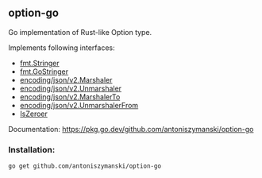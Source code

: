 ## option-go

Go implementation of Rust-like Option type.

Implements following interfaces:

- [fmt.Stringer](https://pkg.go.dev/fmt#Stringer)
- [fmt.GoStringer](https://pkg.go.dev/fmt#GoStringer)
- [encoding/json/v2.Marshaler](https://pkg.go.dev/encoding/json/v2#Marshaler)
- [encoding/json/v2.Unmarshaler](https://pkg.go.dev/encoding/json/v2#Unmarshaler)
- [encoding/json/v2.MarshalerTo](https://pkg.go.dev/encoding/json/v2#MarshalerTo)
- [encoding/json/v2.UnmarshalerFrom](https://pkg.go.dev/encoding/json/v2#UnmarshalerFrom)
- [IsZeroer](https://pkg.go.dev/gopkg.in/yaml.v3#IsZeroer)

Documentation: https://pkg.go.dev/github.com/antoniszymanski/option-go

### Installation:

```
go get github.com/antoniszymanski/option-go
```
